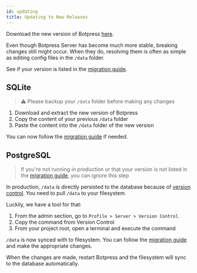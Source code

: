 ```yaml
---
id: updating
title: Updating to New Releases
---
```


<!-- https://botpress.io/docs/learn/changes/#maintenance -->

Download the new version of Botpress [here](https://botpress.io/download).

Even though Botpress Server has become much more stable, breaking changes still might occur. When they do, resolving them is often as simple as editing config files in the `/data` folder.

See if your version is listed in the [migration guide](https://botpress.io/docs/developers/migrate).

## SQLite

> ⚠️ Please backup your `/data` folder before making any changes

1. Download and extract the new version of Botpress
1. Copy the content of your previous `/data` folder
1. Paste the content into the `/data` folder of the new version

You can now follow the [migration guide](https://botpress.io/docs/developers/migrate) if needed.

## PostgreSQL

> If you're not running in production or that your version is not listed in the [migration guide](https://botpress.io/docs/developers/migrate), you can ignore this step

In production, `/data` is directly persisted to the database because of [version control](https://botpress.io/docs/manage/versions/). You need to pull `/data` to your filesystem.

Luckily, we have a tool for that:

1. From the admin section, go to `Profile > Server > Version Control`.
1. Copy the command from Version Control
1. From your project root, open a terminal and execute the command

`/data` is now synced with to filesystem. You can follow the [migration guide](https://botpress.io/docs/developers/migrate) and make the appropriate changes.

When the changes are made, restart Botpress and the filesystem will sync to the database automatically.

